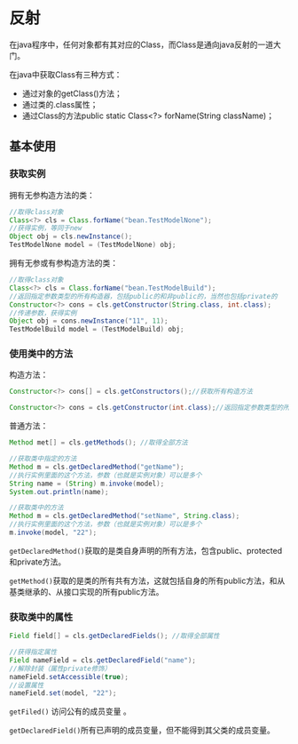 # 反射

在java程序中，任何对象都有其对应的Class，而Class是通向java反射的一道大门。

在java中获取Class有三种方式：

* 通过对象的getClass\(\)方法；
* 通过类的.class属性；
* 通过Class的方法public static Class&lt;?&gt; forName\(String className\)；

## 基本使用

### 获取实例

拥有无参构造方法的类：

```java
//取得class对象
Class<?> cls = Class.forName("bean.TestModelNone");
//获得实例，等同于new
Object obj = cls.newInstance();
TestModelNone model = (TestModelNone) obj;
```

拥有无参或有参构造方法的类：

```java
//取得class对象
Class<?> cls = Class.forName("bean.TestModelBuild");
//返回指定参数类型的所有构造器，包括public的和非public的，当然也包括private的
Constructor<?> cons = cls.getConstructor(String.class, int.class);
//传递参数，获得实例
Object obj = cons.newInstance("11", 11);
TestModelBuild model = (TestModelBuild) obj;
```

### 使用类中的方法

构造方法：

```java
Constructor<?> cons[] = cls.getConstructors();//获取所有构造方法

Constructor<?> cons = cls.getConstructor(int.class);//返回指定参数类型的所有构造器，包括public的和非public的，也包括private
```

普通方法：

```java
Method met[] = cls.getMethods(); //取得全部方法

//获取类中指定的方法
Method m = cls.getDeclaredMethod("getName");
//执行实例里面的这个方法，参数（也就是实例对象）可以是多个
String name = (String) m.invoke(model);
System.out.println(name);

//获取类中的方法
Method m = cls.getDeclaredMethod("setName", String.class);
//执行实例里面的这个方法，参数（也就是实例对象）可以是多个
m.invoke(model, "22");
```

`getDeclaredMethod()`获取的是类自身声明的所有方法，包含public、protected和private方法。

`getMethod()`获取的是类的所有共有方法，这就包括自身的所有public方法，和从基类继承的、从接口实现的所有public方法。

### 获取类中的属性

```java
Field field[] = cls.getDeclaredFields(); //取得全部属性

//获得指定属性
Field nameField = cls.getDeclaredField("name");
//解除封装（属性private修饰）
nameField.setAccessible(true);
//设置属性
nameField.set(model, "22");
```

`getFiled()` 访问公有的成员变量。

`getDeclaredField()`所有已声明的成员变量，但不能得到其父类的成员变量。

